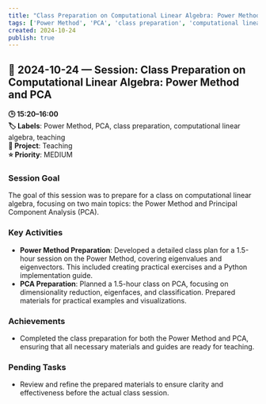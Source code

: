 ```yaml
---
title: "Class Preparation on Computational Linear Algebra: Power Method and PCA"
tags: ['Power Method', 'PCA', 'class preparation', 'computational linear algebra', 'teaching']
created: 2024-10-24
publish: true
---
```


## 📅 2024-10-24 — Session: Class Preparation on Computational Linear Algebra: Power Method and PCA

**🕒 15:20–16:00**  
**🏷️ Labels**: Power Method, PCA, class preparation, computational linear algebra, teaching  
**📂 Project**: Teaching  
**⭐ Priority**: MEDIUM  


### Session Goal
The goal of this session was to prepare for a class on computational linear algebra, focusing on two main topics: the Power Method and Principal Component Analysis (PCA).

### Key Activities
- **Power Method Preparation**: Developed a detailed class plan for a 1.5-hour session on the Power Method, covering eigenvalues and eigenvectors. This included creating practical exercises and a Python implementation guide.
- **PCA Preparation**: Planned a 1.5-hour class on PCA, focusing on dimensionality reduction, eigenfaces, and classification. Prepared materials for practical examples and visualizations.

### Achievements
- Completed the class preparation for both the Power Method and PCA, ensuring that all necessary materials and guides are ready for teaching.

### Pending Tasks
- Review and refine the prepared materials to ensure clarity and effectiveness before the actual class session.
